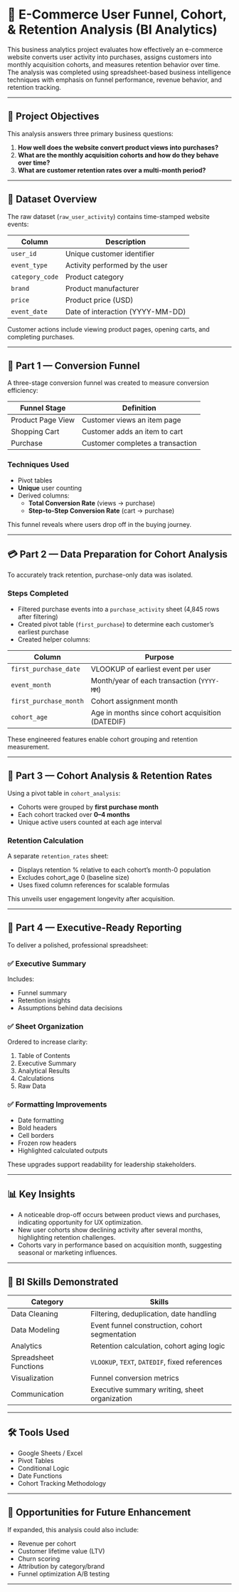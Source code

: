 # 🛒 E-Commerce User Funnel, Cohort, & Retention Analysis (BI Analytics)

This business analytics project evaluates how effectively an e-commerce website converts user activity into purchases, assigns customers into monthly acquisition cohorts, and measures retention behavior over time. The analysis was completed using spreadsheet-based business intelligence techniques with emphasis on funnel performance, revenue behavior, and retention tracking.

---

## 📌 Project Objectives

This analysis answers three primary business questions:

1. **How well does the website convert product views into purchases?**
2. **What are the monthly acquisition cohorts and how do they behave over time?**
3. **What are customer retention rates over a multi-month period?**

---

## 📂 Dataset Overview

The raw dataset (`raw_user_activity`) contains time-stamped website events:

| Column | Description |
|--------|-------------|
| `user_id` | Unique customer identifier |
| `event_type` | Activity performed by the user |
| `category_code` | Product category |
| `brand` | Product manufacturer |
| `price` | Product price (USD) |
| `event_date` | Date of interaction (YYYY-MM-DD) |

Customer actions include viewing product pages, opening carts, and completing purchases.

---

## 📍 Part 1 — Conversion Funnel

A three-stage conversion funnel was created to measure conversion efficiency:

| Funnel Stage | Definition |
|--------------|------------|
| Product Page View | Customer views an item page |
| Shopping Cart | Customer adds an item to cart |
| Purchase | Customer completes a transaction |

### Techniques Used
- Pivot tables
- **Unique** user counting
- Derived columns:
  - **Total Conversion Rate** (views → purchase)
  - **Step-to-Step Conversion Rate** (cart → purchase)

This funnel reveals where users drop off in the buying journey.

---

## 💳 Part 2 — Data Preparation for Cohort Analysis

To accurately track retention, purchase-only data was isolated.

### Steps Completed
- Filtered purchase events into a `purchase_activity` sheet (4,845 rows after filtering)
- Created pivot table (`first_purchase`) to determine each customer’s earliest purchase
- Created helper columns:

| Column | Purpose |
|--------|----------|
| `first_purchase_date` | VLOOKUP of earliest event per user |
| `event_month` | Month/year of each transaction (`YYYY-MM`) |
| `first_purchase_month` | Cohort assignment month |
| `cohort_age` | Age in months since cohort acquisition (DATEDIF) |

These engineered features enable cohort grouping and retention measurement.

---

## 👥 Part 3 — Cohort Analysis & Retention Rates

Using a pivot table in `cohort_analysis`:

- Cohorts were grouped by **first purchase month**
- Each cohort tracked over **0–4 months**
- Unique active users counted at each age interval

### Retention Calculation

A separate `retention_rates` sheet:

- Displays retention % relative to each cohort’s month-0 population
- Excludes cohort_age 0 (baseline size)
- Uses fixed column references for scalable formulas

This unveils user engagement longevity after acquisition.

---

## 🧾 Part 4 — Executive-Ready Reporting

To deliver a polished, professional spreadsheet:

### ✅ Executive Summary
Includes:
- Funnel summary
- Retention insights
- Assumptions behind data decisions

### ✅ Sheet Organization
Ordered to increase clarity:

1. Table of Contents
2. Executive Summary
3. Analytical Results
4. Calculations
5. Raw Data

### ✅ Formatting Improvements
- Date formatting
- Bold headers
- Cell borders
- Frozen row headers
- Highlighted calculated outputs

These upgrades support readability for leadership stakeholders.

---

## 📊 Key Insights

- A noticeable drop-off occurs between product views and purchases, indicating opportunity for UX optimization.
- New user cohorts show declining activity after several months, highlighting retention challenges.
- Cohorts vary in performance based on acquisition month, suggesting seasonal or marketing influences.

---

## 🧠 BI Skills Demonstrated

| Category | Skills |
|----------|--------|
| Data Cleaning | Filtering, deduplication, date handling |
| Data Modeling | Event funnel construction, cohort segmentation |
| Analytics | Retention calculation, cohort aging logic |
| Spreadsheet Functions | `VLOOKUP`, `TEXT`, `DATEDIF`, fixed references |
| Visualization | Funnel conversion metrics |
| Communication | Executive summary writing, sheet organization |

---

## 🛠️ Tools Used

- Google Sheets / Excel
- Pivot Tables
- Conditional Logic
- Date Functions
- Cohort Tracking Methodology

---

## 🚀 Opportunities for Future Enhancement

If expanded, this analysis could also include:

- Revenue per cohort
- Customer lifetime value (LTV)
- Churn scoring
- Attribution by category/brand
- Funnel optimization A/B testing

---


